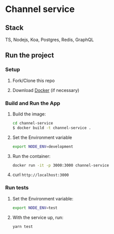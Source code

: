 # Channel service

## Stack

TS, Nodejs, Koa, Postgres, Redis, GraphQL

## Run the project

### Setup

1. Fork/Clone this repo

1. Download [Docker](https://docs.docker.com/docker-for-mac/install/) (if necessary)

### Build and Run the App

1. Build the image:
  
    ```sh
    cd channel-service
    $ docker build -t channel-service .
    ```

1. Set the Environment variable

    ```sh
    export NODE_ENV=development
    ```

1. Run the container:

    ```sh
    docker run -it -p 3000:3000 channel-service
    ```

1. curl `http://localhost:3000`

### Run tests

1. Set the Environment variable:

   ```sh
   export NODE_ENV=test
   ```

1. With the service up, run:

   ```sh
   yarn test
   ```
